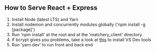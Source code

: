  ## How to Serve React + Express
 
 1. Install Node (latest LTS) and Yarn
 2. Install nodemon and concurrently modules globally ('npm install -g [package]')
 3. Run 'npm install' at the root and at the 'matchery_client' directory
 3. If bcrypt gives you problems, take a look at [this](https://github.com/kelektiv/node.bcrypt.js/wiki/Installation-Instructions) to install VS Dev tools
 4. Run 'yarn dev' to run front and back end